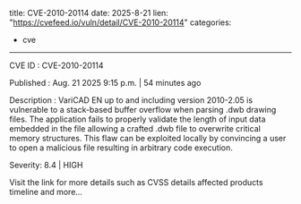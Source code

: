 
title: CVE-2010-20114
date: 2025-8-21
lien: "https://cvefeed.io/vuln/detail/CVE-2010-20114"
categories:
  - cve
---

CVE ID : CVE-2010-20114

Published :  Aug. 21
2025
9:15 p.m. | 54 minutes ago

Description : VariCAD EN up to and including version 2010-2.05 is vulnerable to a stack-based buffer overflow when parsing .dwb drawing files. The application fails to properly validate the length of input data embedded in the file
allowing a crafted .dwb file to overwrite critical memory structures. This flaw can be exploited locally by convincing a user to open a malicious file
resulting in arbitrary code execution.

Severity: 8.4 | HIGH

Visit the link for more details
such as CVSS details
affected products
timeline
and more...
